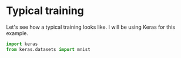 # Typical training

Let's see how a typical training looks like. I will be using Keras for this example.

```python
import keras
from keras.datasets import mnist
```
